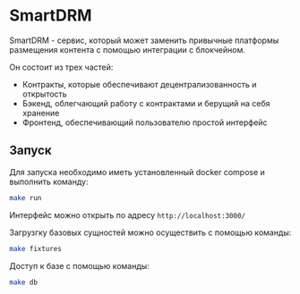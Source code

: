# SmartDRM

SmartDRM - сервис, который может заменить привычные платформы размещения контента с помощью интеграции с блокчейном.

Он состоит из трех частей:

- Контракты, которые обеспечивают децентрализованность и открытость
- Бэкенд, облегчающий работу с контрактами и берущий на себя хранение
- Фронтенд, обеспечивающий пользователю простой интерфейс

## Запуск

Для запуска необходимо иметь установленный docker compose и выполнить команду:

```bash
make run
```

Интерфейс можно открыть по адресу `http://localhost:3000/`

Загрузгку базовых сущностей можно осуществить с помощью команды:

```bash
make fixtures
```

Доступ к базе с помощью команды:

```bash
make db
```


